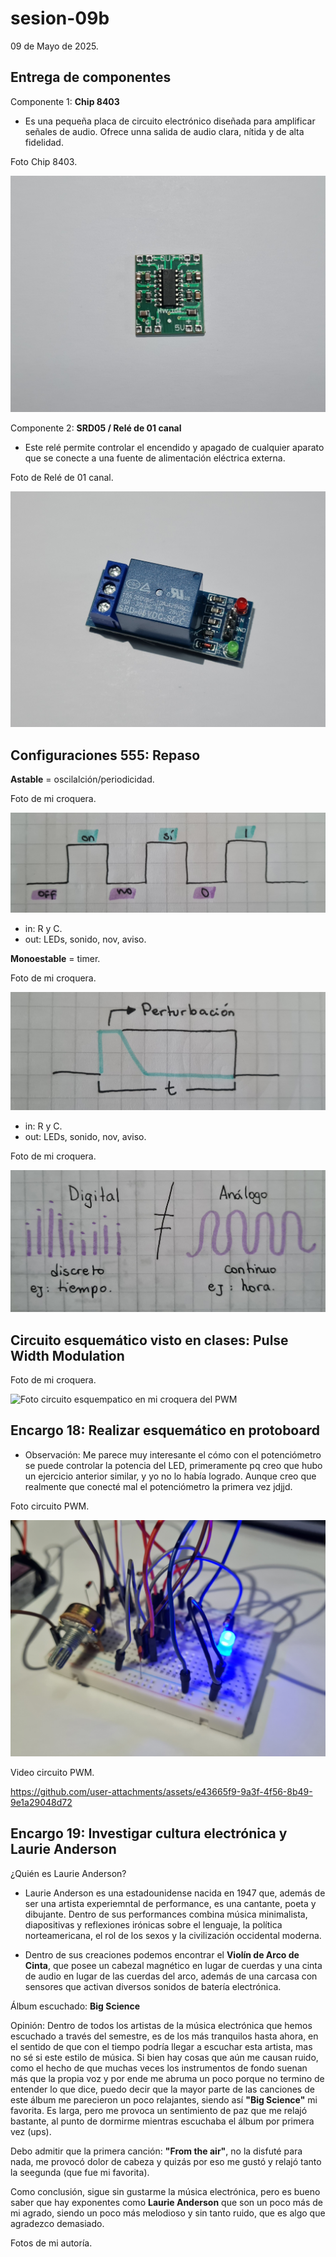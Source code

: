 # sesion-09b

09 de Mayo de 2025.

## Entrega de componentes

Componente 1: **Chip 8403**

 - Es una pequeña placa de circuito electrónico diseñada para amplificar señales de audio. Ofrece unna salida de audio clara, nítida y de alta fidelidad.

Foto Chip 8403.

![Foto chip 8403](./archivos/chip_8403.jpg)

Componente 2: **SRD05 / Relé de 01 canal**

 - Este relé permite controlar el encendido y apagado de cualquier aparato que se conecte a una fuente de alimentación eléctrica externa.

Foto de Relé de 01 canal.

![Foto Relé de 01 canal](./archivos/SRD05.jpg)

## Configuraciones 555: Repaso

**Astable** = oscilalción/periodicidad.

Foto de mi croquera.

![Onda Astable](./archivos/onda_astable.jpg)

 - in: R y C.
 - out: LEDs, sonido, nov, aviso.

**Monoestable** = timer.

Foto de mi croquera.

![Onda Monoestable](./archivos/onda_monoestable.jpg)

 - in: R y C.
 - out: LEDs, sonido, nov, aviso.

Foto de mi croquera.

![Foto de mis apuntes de clase](./archivos/apuntes_9b.jpg)

## Circuito esquemático visto en clases: Pulse Width Modulation

Foto de mi croquera.

![Foto circuito esquempatico en mi croquera del PWM](./archivos/PWM_esquemático.jpg)

## Encargo 18: Realizar esquemático en protoboard

 - Observación: Me parece muy interesante el cómo con el potenciómetro se puede controlar la potencia del LED, primeramente pq creo que hubo un ejercicio anterior similar, y yo no lo había logrado. Aunque creo que realmente que conecté mal el potenciómetro la primera vez jdjjd.

Foto circuito PWM.

![Foto circuito PWM en protoboard](./archivos/PWM_proto.jpg)

Video circuito PWM.

https://github.com/user-attachments/assets/e43665f9-9a3f-4f56-8b49-9e1a29048d72

## Encargo 19: Investigar cultura electrónica y Laurie Anderson

¿Quién es Laurie Anderson?

 - Laurie Anderson es una estadounidense nacida en 1947 que, además de ser una artista experiemntal de performance, es una cantante, poeta y dibujante. Dentro de sus performances combina música minimalista, diapositivas y reflexiones irónicas sobre el lenguaje, la política norteamericana, el rol de los sexos y la civilización occidental moderna.

 - Dentro de sus creaciones podemos encontrar el **Violín de Arco de Cinta**, que posee un cabezal magnético en lugar de cuerdas y una cinta de audio en lugar de las cuerdas del arco, además de una carcasa con sensores que activan diversos sonidos de batería electrónica.

Álbum escuchado: **Big Science**

Opinión: Dentro de todos los artistas de la música electrónica que hemos escuchado a través del semestre, es de los más tranquilos hasta ahora, en el sentido de que con el tiempo podría llegar a escuchar esta artista, mas no sé si este estilo de música. Si bien hay cosas que aún me causan ruido, como el hecho de que muchas veces los instrumentos de fondo suenan más que la propia voz y por ende me abruma un poco porque no termino de entender lo que dice, puedo decir que la mayor parte de las canciones de este álbum me parecieron un poco relajantes, siendo así **"Big Science"** mi favorita. Es larga, pero me provoca un sentimiento de paz que me relajó bastante, al punto de dormirme mientras escuchaba el álbum por primera vez (ups).

Debo admitir que la primera canción: **"From the air"**, no la disfuté para nada, me provocó dolor de cabeza y quizás por eso me gustó y relajó tanto la seegunda (que fue mi favorita). 

Como conclusión, sigue sin gustarme la música electrónica, pero es bueno saber que hay exponentes como **Laurie Anderson** que son un poco más de mi agrado, siendo un poco más melodioso y sin tanto ruido, que es algo que agradezco demasiado.

Fotos  de mi autoría.

